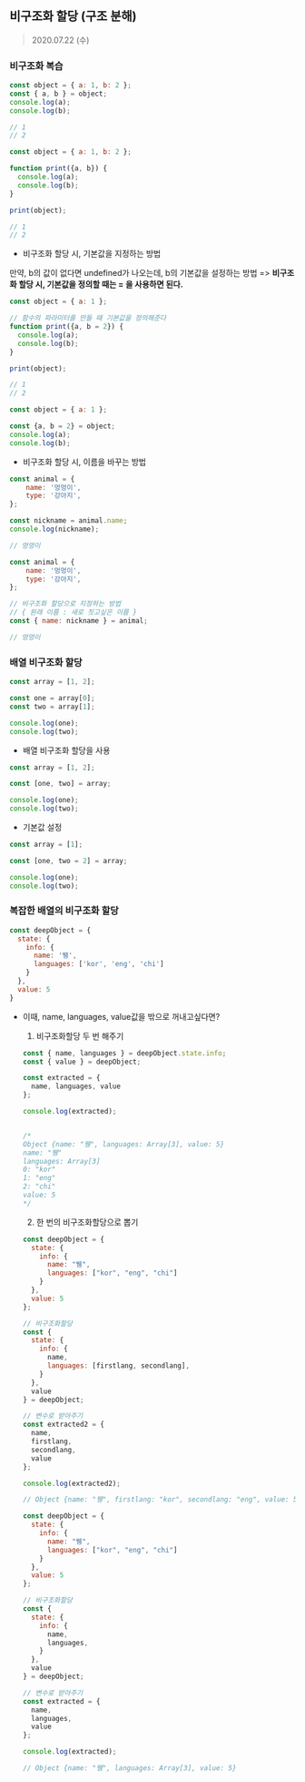 ## 비구조화 할당 (구조 분해)

> 2020.07.22 (수)

### 비구조화 복습

```javascript
const object = { a: 1, b: 2 };
const { a, b } = object;
console.log(a);
console.log(b);

// 1
// 2
```

```javascript
const object = { a: 1, b: 2 };

function print({a, b}) {
  console.log(a);
  console.log(b);
}

print(object);

// 1
// 2
```

- 비구조화 할당 시, 기본값을 지정하는 방법

만약, b의 값이 없다면 undefined가 나오는데, b의 기본값을 설정하는 방법
=> **비구조화 할당 시, 기본값을 정의할 때는 = 을 사용하면 된다.**

```javascript
const object = { a: 1 };

// 함수의 파라미터를 만들 때 기본값을 정의해준다
function print({a, b = 2}) {
  console.log(a);
  console.log(b);
}

print(object);

// 1
// 2
```

```javascript
const object = { a: 1 };

const {a, b = 2} = object;
console.log(a);
console.log(b);
```



- 비구조화 할당 시, 이름을 바꾸는 방법

```javascript
const animal = {
    name: '멍멍이',
    type: '강아지',
};

const nickname = animal.name;
console.log(nickname);

// 멍멍이
```

```javascript
const animal = {
    name: '멍멍이',
    type: '강아지',
};

// 비구조화 할당으로 지정하는 방법
// { 원래 이름 : 새로 짓고싶은 이름 }
const { name: nickname } = animal;

// 멍멍이
```



### 배열 비구조화 할당

```javascript
const array = [1, 2];

const one = array[0];
const two = array[1];

console.log(one);
console.log(two);
```

- 배열 비구조화 할당을 사용

```javascript
const array = [1, 2];

const [one, two] = array;

console.log(one);
console.log(two);
```

- 기본값 설정

```javascript
const array = [1];

const [one, two = 2] = array;

console.log(one);
console.log(two);
```



### 복잡한 배열의 비구조화 할당

```javascript
const deepObject = {
  state: {
    info: {
      name: '뮁',
      languages: ['kor', 'eng', 'chi']
    }
  },
  value: 5
}
```

- 이때, name, languages, value값을 밖으로 꺼내고싶다면?

  1. 비구조화할당 두 번 해주기

  ```javascript
  const { name, languages } = deepObject.state.info;
  const { value } = deepObject;
  
  const extracted = {
    name, languages, value
  };
  
  console.log(extracted);
  
  
  /* 
  Object {name: "뮁", languages: Array[3], value: 5}
  name: "뮁"
  languages: Array[3]
  0: "kor"
  1: "eng"
  2: "chi"
  value: 5
  */
  ```

  	2. 한 번의 비구조화할당으로 뽑기

  ```javascript
  const deepObject = {
    state: {
      info: {
        name: "뮁",
        languages: ["kor", "eng", "chi"]
      }
    },
    value: 5
  };
  
  // 비구조화할당
  const {
    state: {
      info: {
        name,
        languages: [firstlang, secondlang],
      }
    },
    value
  } = deepObject;
  
  // 변수로 받아주기
  const extracted2 = {
    name,
    firstlang,
    secondlang,
    value
  };
  
  console.log(extracted2);
  
  // Object {name: "뮁", firstlang: "kor", secondlang: "eng", value: 5}
  ```

  ```javascript
  const deepObject = {
    state: {
      info: {
        name: "뮁",
        languages: ["kor", "eng", "chi"]
      }
    },
    value: 5
  };
  
  // 비구조화할당
  const {
    state: {
      info: {
        name,
        languages,
      }
    },
    value
  } = deepObject;
  
  // 변수로 받아주기
  const extracted = {
    name,
    languages,
    value
  };
  
  console.log(extracted);
  
  // Object {name: "뮁", languages: Array[3], value: 5}
  ```

  







